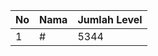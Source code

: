 | No | Nama            | Jumlah Level |
|----|-----------------|--------------|
| 1  | #    |    5344        |
